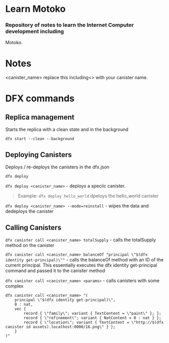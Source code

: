 # Learn Motoko 

### Repository of notes to learn the Internet Computer development including 
Motoko.

# Notes
<canister_name> replace this including<> with your canister name.


# DFX commands 

## Replica management
Starts the replica with a clean state and in the background

```dfx start --clean --background```


## Deploying Canisters

Deploys / re-deploys the canisters in the dfx.json

`dfx deploy` 

`dfx deploy <canister_name>` - deploys a speciic canister. 
> Example: `dfx deploy hello_world` dpeloys the hello_world canister 

`dfx deploy <canister_name> --mode=reinstall` - wipes the data and dedeploys the canister

## Calling Canisters

`dfx canister call <canister_name> totalSupply` - calls the totalSupply method on the canister

`dfx canister call <canister_name> balanceOf "principal \"$(dfx identity get-principal)\""` - calls the balanceOf method with an ID of the current principal. This essentially executes the dfx identity get-principal command and passed it to the canister method

`dfx canister call <canister_name> <params>` - calls canisters with some complex

```
dfx canister call <canister_name> "(
    principal \"$(dfx identity get-principal)\",
    0 : nat,
    vec {
        record { \"family\"; variant { TextContent = \"paint\" }; };
        record { \"refinement\"; variant { NatContent = 0 : nat } };
        record { \"location\"; variant { TextContent = \"http://$(dfx canister id assets).localhost:8000/16.png\" } };
    }
)"
``` 